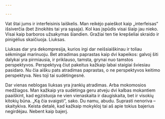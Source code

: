 ```yaml
---

---
```

Vat štai jums ir interfeisinis laiškelis. Man reikėjo paieškot kaip „interfeisas“ išsiverčia (bet žinokitės tai yra sąsaja). Kol kas įspūdis visai šiaip jau nieko. Visai kaip barboros užsakymas šiandien. Gražiai ten tie krepšeliai skraido ir pinigėlius skaičiuoja. Liuksas.

Liuksas dar yra dekompresija, kurios irgi dar neišsiaiškinau ir toliau sėkmingai marinuoju. Bet atradimas paprastas kaip dvi kapeikos: galvoj šiti dalykai yra pirmiausia, ir priklauso, tamsta, grynai nuo tamstos perspektyvos. Perspektyvą čiut pakeitus kažkaip labai staigiai šviesiau pasidaro. Nu čia aišku pats atradimas paprastas, o ne perspektyvos keitimo perspektyva. Nes toji tai sudėtingesnė.

Dar vienas neblogas liuksas yra įrankių atradimas. Arba mokomosios medžiagos. Man kažkaip yra sudėtinga geru atveju dvi kalbas mokantiem paaiškint, kad egzistuoja ne vien vienaskaita ir daugiskaita, bet ir visokių kitokių būna. „Ką čia svaigsti“, sako. Du namu, abudu. Suprasti nenoriva – skaitykiva. Keista detalė, kad kažkaip mokykloj tai aš apie tokius bajerius negirdėjau. Nebent kaip bajerį.